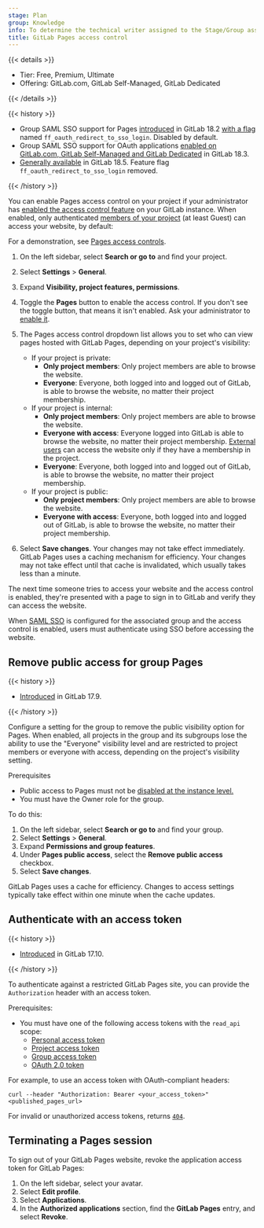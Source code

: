 ```yaml
---
stage: Plan
group: Knowledge
info: To determine the technical writer assigned to the Stage/Group associated with this page, see https://handbook.gitlab.com/handbook/product/ux/technical-writing/#assignments
title: GitLab Pages access control
---
```


{{< details >}}

- Tier: Free, Premium, Ultimate
- Offering: GitLab.com, GitLab Self-Managed, GitLab Dedicated

{{< /details >}}

{{< history >}}

- Group SAML SSO support for Pages [introduced](https://gitlab.com/gitlab-org/gitlab/-/issues/326288) in GitLab 18.2 [with a flag](../../../administration/feature_flags/_index.md) named `ff_oauth_redirect_to_sso_login`. Disabled by default.
- Group SAML SSO support for OAuth applications [enabled on GitLab.com, GitLab Self-Managed and GitLab Dedicated](https://gitlab.com/gitlab-org/gitlab/-/merge_requests/200682) in GitLab 18.3.
- [Generally available](https://gitlab.com/gitlab-org/gitlab/-/issues/561778) in GitLab 18.5. Feature flag `ff_oauth_redirect_to_sso_login` removed.

{{< /history >}}

You can enable Pages access control on your project
if your administrator has [enabled the access control feature](../../../administration/pages/_index.md#access-control)
on your GitLab instance. When enabled, only authenticated
[members of your project](../../permissions.md#project-members-permissions)
(at least Guest) can access your website, by default:

<i class="fa fa-youtube-play youtube" aria-hidden="true"></i>
For a demonstration, see [Pages access controls](https://www.youtube.com/watch?v=tSPAr5mQYc8).

1. On the left sidebar, select **Search or go to** and find your project.
1. Select **Settings** > **General**.
1. Expand **Visibility, project features, permissions**.
1. Toggle the **Pages** button to enable the access control. If you don't see the toggle button,
   that means it isn't enabled. Ask your administrator to [enable it](../../../administration/pages/_index.md#access-control).

1. The Pages access control dropdown list allows you to set who can view pages hosted
   with GitLab Pages, depending on your project's visibility:

   - If your project is private:
     - **Only project members**: Only project members are able to browse the website.
     - **Everyone**: Everyone, both logged into and logged out of GitLab, is able to browse the website, no matter their project membership.
   - If your project is internal:
     - **Only project members**: Only project members are able to browse the website.
     - **Everyone with access**: Everyone logged into GitLab is able to browse the website, no matter their project membership. [External users](../../../administration/external_users.md) can access the website only if they have a membership in the project.
     - **Everyone**: Everyone, both logged into and logged out of GitLab, is able to browse the website, no matter their project membership.
   - If your project is public:
     - **Only project members**: Only project members are able to browse the website.
     - **Everyone with access**: Everyone, both logged into and logged out of GitLab, is able to browse the website, no matter their project membership.

1. Select **Save changes**. Your changes may not take effect immediately. GitLab Pages uses
   a caching mechanism for efficiency. Your changes may not take effect until that cache is
   invalidated, which usually takes less than a minute.

The next time someone tries to access your website and the access control is
enabled, they're presented with a page to sign in to GitLab and verify they
can access the website.

When [SAML SSO](../../group/saml_sso/_index.md) is configured for the associated group
and the access control is enabled, users must authenticate using SSO before accessing the website.

## Remove public access for group Pages

{{< history >}}

- [Introduced](https://gitlab.com/gitlab-org/gitlab/-/issues/254962) in GitLab 17.9.

{{< /history >}}

Configure a setting for the group to remove the public visibility option for Pages.
When enabled, all projects in the group and its subgroups lose the ability to use the "Everyone" visibility
level and are restricted to project members or everyone with access, depending on the project's visibility setting.

Prerequisites

- Public access to Pages must not be [disabled at the instance level.](../../../administration/pages/_index.md#disable-public-access-to-all-pages-sites)
- You must have the Owner role for the group.

To do this:

1. On the left sidebar, select **Search or go to** and find your group.
1. Select **Settings** > **General**.
1. Expand **Permissions and group features**.
1. Under **Pages public access**, select the **Remove public access** checkbox.
1. Select **Save changes**.

GitLab Pages uses a cache for efficiency. Changes to access settings typically take effect within one minute when the cache updates.

## Authenticate with an access token

{{< history >}}

- [Introduced](https://gitlab.com/gitlab-org/gitlab-pages/-/issues/388) in GitLab 17.10.

{{< /history >}}

To authenticate against a restricted GitLab Pages site, you can provide the `Authorization` header with an access token.

Prerequisites:

- You must have one of the following access tokens with the `read_api` scope:
  - [Personal access token](../../profile/personal_access_tokens.md#create-a-personal-access-token)
  - [Project access token](../settings/project_access_tokens.md#create-a-project-access-token)
  - [Group access token](../../group/settings/group_access_tokens.md#create-a-group-access-token)
  - [OAuth 2.0 token](../../../api/oauth2.md)

For example, to use an access token with OAuth-compliant headers:

```shell
curl --header "Authorization: Bearer <your_access_token>" <published_pages_url>
```

For invalid or unauthorized access tokens, returns [`404`](../../../api/rest/troubleshooting.md#status-codes).

## Terminating a Pages session

To sign out of your GitLab Pages website, revoke the application access token
for GitLab Pages:

1. On the left sidebar, select your avatar.
1. Select **Edit profile**.
1. Select **Applications**.
1. In the **Authorized applications** section, find the **GitLab Pages**
   entry, and select **Revoke**.

